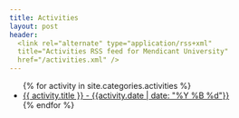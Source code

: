 ```yaml
---
title: Activities
layout: post
header:
  <link rel="alternate" type="application/rss+xml"
  title="Activities RSS feed for Mendicant University"
  href="/activities.xml" />
---
```


<ul>
{% for activity in site.categories.activities %}
  <li>
    <a href="{{activity.url}}">
      {{ activity.title }} - {{activity.date | date: "%Y %B %d"}}
    </a>
  </li>
{% endfor %}
</ul>